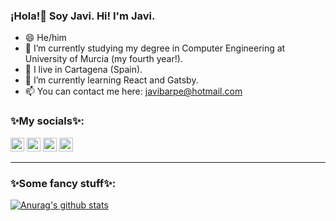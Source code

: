 ### ¡Hola!👋 Soy Javi. Hi! I'm Javi.


- 😄 He/him
- 🔭 I’m currently studying my degree in Computer Engineering at University of Murcia (my fourth year!). 
- 📍 I live in Cartagena (Spain). 
- 🌱 I’m currently learning React and Gatsby.
- 📫 You can contact me here: javibarpe@hotmail.com

### ✨My socials✨:

   [<img alt="jbarceloperez | Telegram" width="22px" src="https://external-content.duckduckgo.com/iu/?u=https%3A%2F%2Fupload.wikimedia.org%2Fwikipedia%2Fcommons%2Fthumb%2F8%2F83%2FTelegram_2019_Logo.svg%2F1024px-Telegram_2019_Logo.svg.png&f=1&nofb=1" />][telegram]
   [<img alt="jbarceloperez | Instagram" width="22px" src="https://external-content.duckduckgo.com/iu/?u=http%3A%2F%2F1000marcas.net%2Fwp-content%2Fuploads%2F2019%2F11%2FInstagram-logo.png&f=1&nofb=1" />][instagram]
   [<img alt="jbarceloperez | LinkedIn" width="22px" src="https://i.pinimg.com/originals/ce/09/3c/ce093c7214ad357bb665cfd2f66a8b6b.png" />][linkedin]
   [<img alt="uuuuh misteryous button" width="22px" src="https://external-content.duckduckgo.com/iu/?u=https%3A%2F%2Fpngimg.com%2Fuploads%2Fquestion_mark%2Fquestion_mark_PNG130.png&f=1&nofb=1" />][uuuh]

---

[telegram]: https://t.me/Lolero_2000
[instagram]: https://www.instagram.com/javibarcelop
[linkedin]: https://www.linkedin.com/in/javier-barceló-pérez-6b6422207/
[uuuh]: https://matias.ma/nsfw/

### ✨Some fancy stuff✨:

[![Anurag's github stats](https://github-readme-stats.vercel.app/api?username=jbarceloperez&theme=dracula)](https://github.com/anuraghazra/github-readme-stats)


<!--
**Lolero2000/Lolero2000** is a ✨ _special_ ✨ repository because its `README.md` (this file) appears on your GitHub profile.

Here are some ideas to get you started:

- 🔭 I’m currently studying my degree in Computer Engineering at University of Murcia (my third year!). 
- 🌱 I’m currently learning ...
- 👯 I’m looking to collaborate on ...
- 🤔 I’m looking for help with ...
- 
- 💬 I live in Cartagena (Spain). Ask me about ...
- 📫 You can contact me here: javibarpe@hotmail.com
- 😄 Pronouns: ...
- ⚡ Fun fact: ...


   [<img alt="jbarceloperez | Twitter" width="22px" src="https://external-content.duckduckgo.com/iu/?u=http%3A%2F%2F1000logos.net%2Fwp-content%2Fuploads%2F2017%2F06%2FTwitter-Logo.png&f=1&nofb=1" />][twitter]
-->
